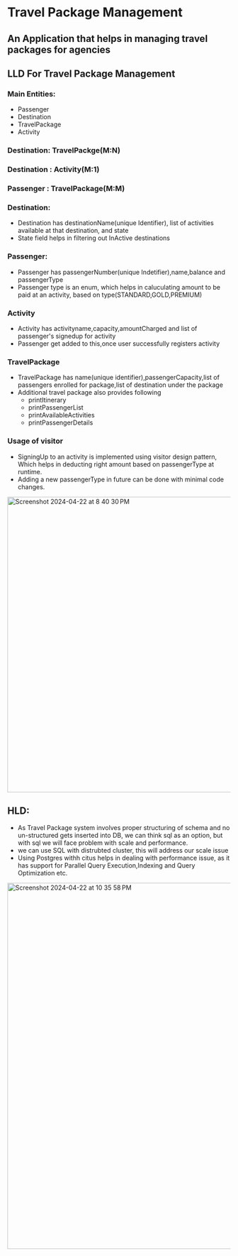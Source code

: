 # Travel Package Management
## An Application that helps in managing travel packages for agencies

## LLD For Travel Package Management
### Main Entities:
   * Passenger
   * Destination
   * TravelPackage
   * Activity

### Destination: TravelPackge(M:N)
### Destination : Activity(M:1)
### Passenger : TravelPackage(M:M)

### Destination:
 *  Destination has destinationName(unique Identifier), list of activities available at that destination, and state
 *   State field helps in filtering out InActive destinations

### Passenger:
  *  Passenger has passengerNumber(unique Indetifier),name,balance and passengerType
  *  Passenger type is an enum, which helps in caluculating amount to be paid at an activity, based on type(STANDARD,GOLD,PREMIUM)
### Activity
  * Activity has activityname,capacity,amountCharged and list of passenger's signedup for activity
  * Passenger get added to this,once user successfully registers activity
### TravelPackage
  * TravelPackage has name(unique identifier),passengerCapacity,list of passengers enrolled for package,list of destination under the package
  * Additional travel package also provides following
    * printItinerary
    * printPassengerList
    * printAvailableActivities
    * printPassengerDetails
### Usage of visitor
  * SigningUp to an activity is implemented using visitor design pattern, Which helps in deducting right amount based on passengerType at runtime.
  * Adding a new passengerType in future can be done with minimal code changes.
<img width="666" alt="Screenshot 2024-04-22 at 8 40 30 PM" src="https://github.com/rajeshmanchikanti10/TravelPackageManagement/assets/45352809/d60fbaa2-df7b-4a20-aeef-0eded269bc2c">

## HLD:
  * As Travel Package system involves proper structuring of schema and no un-structured gets inserted into DB, we can think sql as an option, but with sql we will face problem with scale and performance.
  *  we can use SQL with distrubted cluster, this will address our scale issue
  *  Using Postgres withh citus helps in dealing with performance issue, as it has support for Parallel Query Execution,Indexing and Query Optimization etc.

<img width="825" alt="Screenshot 2024-04-22 at 10 35 58 PM" src="https://github.com/rajeshmanchikanti10/TravelPackageManagement/assets/45352809/f41a5499-b20e-4b72-83a1-d6c4a5830d3a">







  

